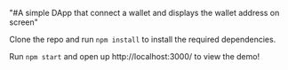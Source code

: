 "#A simple DApp that connect a wallet and displays the wallet address on screen" 

Clone the repo and run `npm install` to install the required dependencies.

Run `npm start` and open up http://localhost:3000/ to view the demo!

